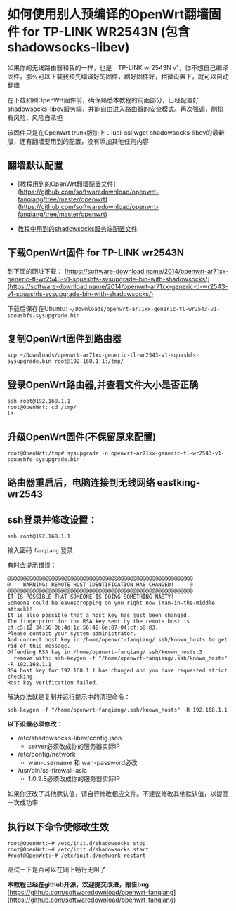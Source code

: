 如何使用别人预编译的OpenWrt翻墙固件 for TP-LINK WR2543N (包含shadowsocks-libev)
=============================

如果你的无线路由器和我的一样，也是　TP-LINK wr2543N v1，你不想自己编译固件，那么可以下载我预先编译好的固件，刷好固件好，稍微设置下，就可以自动翻墙

在下载和刷OpenWrt固件前，确保熟悉本教程的前面部分，已经配置好shadowsocks-libev服务端，并能自由进入路由器的安全模式。再次强调，刷机有风险，风险自承担

该固件只是在OpenWrt trunk版加上：luci-ssl wget shadowsocks-libev的最新版，还有翻墙要用到的配置，没有添加其他任何内容

翻墙默认配置
--------

- [教程用到的OpenWrt翻墙配置文件](https://github.com/softwaredownload/openwrt-fanqiang/tree/master/openwrt](https://github.com/softwaredownload/openwrt-fanqiang/tree/master/openwrt)

- [教程中用到的shadowsocks服务端配置文件](https://github.com/softwaredownload/openwrt-fanqiang/tree/master/ubuntu)

下载OpenWrt固件 for TP-LINK wr2543N
--------

到下面的网址下载：
[https://software-download.name/2014/openwrt-ar71xx-generic-tl-wr2543-v1-squashfs-sysupgrade-bin-with-shadowsocks/](https://software-download.name/2014/openwrt-ar71xx-generic-tl-wr2543-v1-squashfs-sysupgrade-bin-with-shadowsocks/)

下载后保存在Ubuntu: `~/Downloads/openwrt-ar71xx-generic-tl-wr2543-v1-squashfs-sysupgrade.bin`

复制OpenWrt固件到路由器
--------

    scp ~/Downloads/openwrt-ar71xx-generic-tl-wr2543-v1-squashfs-sysupgrade.bin root@192.168.1.1:/tmp/

登录OpenWrt路由器,并查看文件大小是否正确
--------

    ssh root@192.168.1.1
    root@OpenWrt: cd /tmp/
    ls

升级OpenWrt固件(不保留原来配置)
--------

    root@OpenWrt:/tmp# sysupgrade -n openwrt-ar71xx-generic-tl-wr2543-v1-squashfs-sysupgrade.bin

路由器重启后，电脑连接到无线网络 eastking-wr2543
--------

ssh登录并修改设置：
--------

    ssh root@192.168.1.1

输入密码 `fanqiang` 登录

有时会提示错误：

    @@@@@@@@@@@@@@@@@@@@@@@@@@@@@@@@@@@@@@@@@@@@@@@@@@@@@@@@@@@
    @    WARNING: REMOTE HOST IDENTIFICATION HAS CHANGED!     @
    @@@@@@@@@@@@@@@@@@@@@@@@@@@@@@@@@@@@@@@@@@@@@@@@@@@@@@@@@@@
    IT IS POSSIBLE THAT SOMEONE IS DOING SOMETHING NASTY!
    Someone could be eavesdropping on you right now (man-in-the-middle attack)!
    It is also possible that a host key has just been changed.
    The fingerprint for the RSA key sent by the remote host is
    cf:c5:12:34:56:0b:4d:1c:56:48:6a:87:04:cf:b8:83.
    Please contact your system administrator.
    Add correct host key in /home/openwrt-fanqiang/.ssh/known_hosts to get rid of this message.
    Offending RSA key in /home/openwrt-fanqiang/.ssh/known_hosts:3
      remove with: ssh-keygen -f "/home/openwrt-fanqiang/.ssh/known_hosts" -R 192.168.1.1
    RSA host key for 192.168.1.1 has changed and you have requested strict checking.
    Host key verification failed.

解决办法就是复制并运行提示中的清理命令：

    ssh-keygen -f "/home/openwrt-fanqiang/.ssh/known_hosts" -R 192.168.1.1

**以下设置必须修改**：

- /etc/shadowsocks-libev/config.json 
  - server必须改成你的服务器实际IP
- /etc/config/network
  - wan-username 和 wan-password必改
- /usr/bin/ss-firewall-asia
  - 1.0.9.8必须改成你的服务器实际IP

如果你还改了其他默认值，请自行修改相应文件。不建议修改其他默认值，以提高一次成功率

执行以下命令使修改生效
--------

    root@OpenWrt:~# /etc/init.d/shadowsocks stop
    root@OpenWrt:~# /etc/init.d/shadowsocks start
    #root@OpenWrt:~# /etc/init.d/network restart

测试一下是否可以在网上畅行无阻了

**本教程已经在github开源，欢迎提交改进，报告bug:**
[https://github.com/softwaredownload/openwrt-fanqiang](https://github.com/softwaredownload/openwrt-fanqiang)
